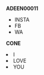 <html>

<head>

<title> ____ </title>

</head>

<body>

<p><b>ADEEN00011</b></p>

<ul style="list-style-image: url(sphere.jpg);">

<li> INSTA </li>

<li> FB </li>

<li> WA </li>

</ul>

<p><b>CONE</b></p

<ul style=list-style-image: url(cone.jpg);">

<li> I </li>

<li> LOVE </li>

<li> YOU </li>

</ul>

</body>

</html>
